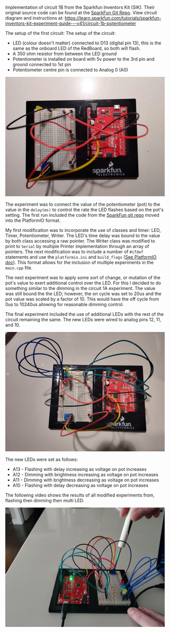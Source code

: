 Implementation of circuit 1B from the Sparkfun Inventors Kit (SIK). Their original source code can be found at the [SparkFun Git Repo](https://github.com/sparkfun/SIK-Guide-Code).
View circuit diagram and instructions at: https://learn.sparkfun.com/tutorials/sparkfun-inventors-kit-experiment-guide---v41/circuit-1b-potentiometer

The setup of the first circuit:
The setup of the circuit:
* LED (colour doesn't matter) connected to D13 (digital pin 13), this is the same as the onboard LED of the RedBoard, so both will flash.
* A 350 ohm resistor from between the LED ground
* Potentiometer is installed on board with 5v power to the 3rd pin and ground connected to 1st pin
* Potentiometer centre pin is connected to Analog 0 (A0)

![Initial Wiring Photo][1]

[1]: doc/1B_CircuitWiring.jpg "1B Initial Circuit Wiring"

The experiment was to connect the value of the potentiometer (pot) to the value in the `delay(ms)` to control the rate the LED flashes based on the pot's setting. The first run included the code from the [SparkFun git repo](https://github.com/sparkfun/SIK-Guide-Code/blob/master/SIK_Circuit_1B-Potentiometer/SIK_Circuit_1B-Potentiometer.ino) moved into the PlatformIO format.

My first modification was to incorporate the use of classes and timer: LED, Timer, Potentiometer, Writer. The LED's time delay was bound to the value by both class accessing a raw pointer. The Writer class was modified to print to `Serial` by multiple Printer implementation through an array of pointers. The next modification was to include a number of `#ifdef` statements and use the `platformio.ini` and `build_flags` ([See PlatformIO doc](https://docs.platformio.org/en/latest/projectconf/section_env_build.html?highlight=build%20flags#build-flags)). This format allows for the inclusion of multiple experiments in the `main.cpp` file. 

The next experiment was to apply some sort of change, or mutation of the pot's value to exert additional control over the LED. For this I decided to do something similar to the dimming in the circuit 1A experiment. The value was still bound the the LED; however, the on cycle was set to 20us and the pot value was scaled by a factor of 10. This would have the off cycle from 0us to 10240us allowing for reasonable dimming control.

The final experiment included the use of additional LEDs with the rest of the circuit remaining the same. The new LEDs were wired to analog pins 12, 11, and 10.

![Modified Wiring Photo][2]

[2]: doc/1B_CircuitWiringExercises.jpg "1B Modified Circuit Wiring"

The new LEDs were set as follows:
* A13 - Flashing with delay increasing as voltage on pot increases
* A12 - Dimming with brightness increasing as voltage on pot increases
* A11 - Dimming with brightness decreasing as voltage on pot increases
* A10 - Flashing with delay decreasing as voltage on pot increases

The following video shows the results of all modified experiments from, flashing then dimming then multi LED.

[![Potentiometer Experiments](doc/1B_Intro.jpg)](https://youtu.be/FZmn7dMWaQM "1B Experiments Video")